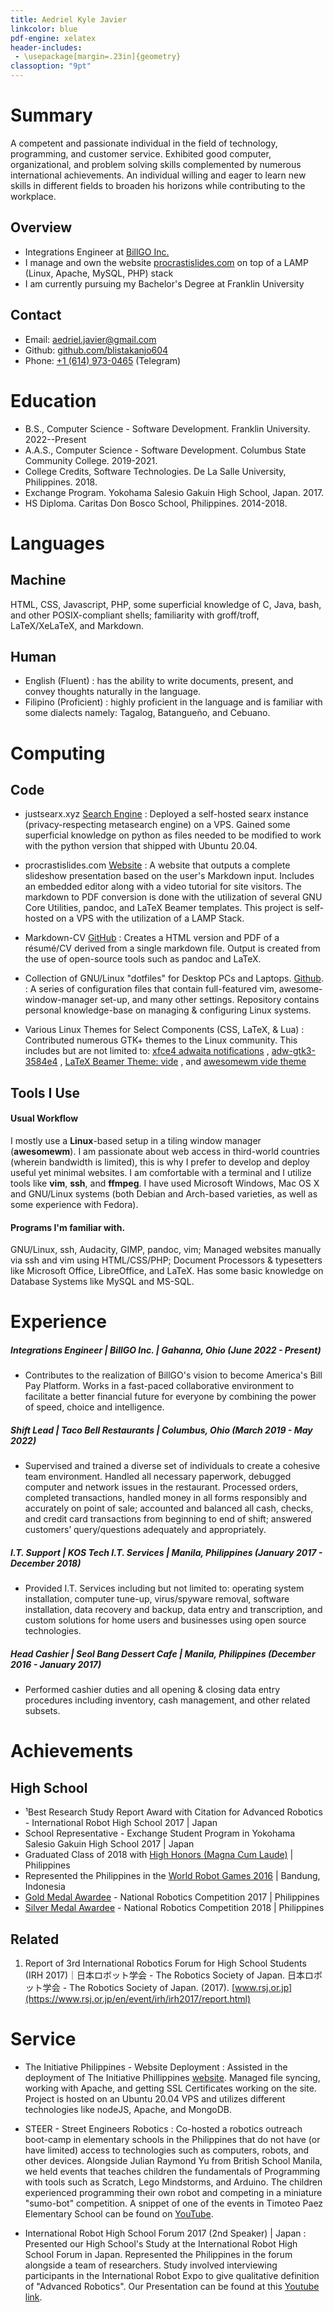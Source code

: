 ```yaml
---
title: Aedriel Kyle Javier
linkcolor: blue
pdf-engine: xelatex
header-includes:
 - \usepackage[margin=.23in]{geometry}
classoption: "9pt"
---
```


# Summary

A competent and passionate individual in the field of technology, programming, and customer service. Exhibited good computer, organizational, and problem solving skills complemented by numerous international achievements. An individual willing and eager to learn new skills in different fields to broaden his horizons while contributing to the workplace.

## Overview

+ Integrations Engineer at [BillGO Inc.](https://www.billgo.com/)
+ I manage and own the website [procrastislides.com](https://procrastislides.com/) on top of a LAMP (Linux, Apache, MySQL, PHP) stack
+ I am currently pursuing my Bachelor's Degree at Franklin University

## Contact

+ Email: [aedriel.javier@gmail.com](mailto:aedriel.javier@gmail.com)
+ Github: [github.com/blistakanjo604](https://github.com/blistakanjo604)
+ Phone: [+1 (614) 973-0465](https://t.me/kylejavier431) (Telegram)

# Education

+ B.S., Computer Science - Software Development. Franklin University. 2022--Present
+ A.A.S., Computer Science - Software Development. Columbus State Community College. 2019-2021.
+ College Credits, Software Technologies. De La Salle University, Philippines. 2018.
+ Exchange Program. Yokohama Salesio Gakuin High School, Japan. 2017.
+ HS Diploma. Caritas Don Bosco School, Philippines. 2014-2018.

# Languages

## Machine

HTML, CSS, Javascript, PHP, some superficial knowledge of C, Java, bash, and other POSIX-compliant shells; familiarity with groff/troff, LaTeX/XeLaTeX, and Markdown.


## Human

+ English (Fluent)
: has the ability to write documents, present, and convey thoughts naturally in the language.
+ Filipino (Proficient)
: highly proficient in the language and is familiar with some dialects namely: Tagalog, Batangueño, and Cebuano.

# Computing

## Code

+ justsearx.xyz [Search Engine](https://justsearx.xyz/)
: Deployed a self-hosted searx instance (privacy-respecting metasearch engine) on a VPS. Gained some superficial knowledge on python as files needed to be modified to work with the python version that shipped with Ubuntu 20.04.

+ procrastislides.com [Website](https://procrastislides.com/)
: A website that outputs a complete slideshow presentation based on the user's Markdown input. Includes an embedded editor along with a video tutorial for site visitors. The markdown to PDF conversion is done with the utilization of several GNU Core Utilities, pandoc, and LaTeX Beamer templates. This project is self-hosted on a VPS with the utilization of a LAMP Stack.

+ Markdown-CV [GitHub](https://github.com/blistakanjo604/markdown-cv)
: Creates a HTML version and PDF of a résumé/CV derived from a single markdown file. Output is created from the use of open-source tools such as pandoc and LaTeX.

+ Collection of GNU/Linux "dotfiles" for Desktop PCs and Laptops. [Github](https://github.com/blistakanjo604).
: A series of configuration files that contain full-featured vim, awesome-window-manager set-up, and many other settings. Repository contains personal knowledge-base on managing & configuring Linux systems.

+ Various Linux Themes for Select Components (CSS, LaTeX, & Lua)
: Contributed numerous GTK+ themes to the Linux community. This includes but are not limited to: [xfce4 adwaita notifications](https://github.com/blistakanjo604/xfce4-notifyd-adwaita-alt) , [adw-gtk3-3584e4](https://github.com/blistakanjo604/adw-gtk3-dark-3584e4) , [LaTeX Beamer Theme: vide](https://github.com/blistakanjo604/beamercolortheme-vide) , and [awesomewm vide theme](https://github.com/blistakanjo604/awesomewm-vide_theme)


## Tools I Use


#### Usual Workflow

I mostly use a **Linux**-based setup in a tiling window manager (**awesomewm**). I am passionate about web access in third-world countries (wherein bandwidth is limited), this is why I prefer to develop and deploy useful yet minimal websites. I am comfortable with a terminal and I utilize tools like **vim**, **ssh**, and **ffmpeg**. I have used Microsoft Windows, Mac OS X and GNU/Linux systems (both Debian and Arch-based varieties, as well as some experience with Fedora).

#### Programs I'm familiar with.

GNU/Linux, ssh, Audacity, GIMP, pandoc, vim; Managed websites manually via ssh and vim using HTML/CSS/PHP; Document Processors & typesetters like Microsoft Office, LibreOffice, and LaTeX. Has some basic knowledge on Database Systems like MySQL and MS-SQL.

# Experience

##### Integrations Engineer | BillGO Inc. | Gahanna, Ohio (June 2022 - Present)
+ Contributes to the realization of BillGO's vision to become America's Bill Pay Platform. Works in a fast-paced collaborative environment to facilitate a better financial future for everyone by combining the power of speed, choice and intelligence.

##### Shift Lead | Taco Bell Restaurants | Columbus, Ohio (March 2019 - May 2022)
+ Supervised and trained a diverse set of individuals to create a cohesive team environment. Handled all necessary paperwork, debugged computer and network issues in the restaurant. Processed orders, completed transactions, handled money in all forms responsibly and accurately on point of sale; accounted and balanced all cash, checks, and credit card transactions from beginning to end of shift; answered customers’ query/questions adequately and appropriately.

##### I.T. Support | KOS Tech I.T. Services | Manila, Philippines (January 2017 - December 2018)

+ Provided I.T. Services including but not limited to: operating system installation, computer tune-up, virus/spyware removal, software installation, data recovery and backup, data entry and transcription, and custom solutions for home users and businesses using open source technologies.

##### Head Cashier | Seol Bang Dessert Cafe | Manila, Philippines (December 2016 - January 2017)
+ Performed cashier duties and all opening & closing data entry procedures including inventory, cash management, and other related subsets.


# Achievements

## High School

+ ¹Best Research Study Report Award with Citation for Advanced Robotics - International Robot High School 2017 | Japan
+ School Representative - Exchange Student Program in Yokohama Salesio Gakuin High School 2017 | Japan
+ Graduated Class of 2018 with [High Honors (Magna Cum Laude)](https://aedrielkylejavier.me/assets/highhonors.jpg) | Philippines
+ Represented the Philippines in the [World Robot Games 2016](https://aedrielkylejavier.me/assets/wrg2016.jpg) | Bandung, Indonesia
+ [Gold Medal Awardee](https://aedrielkylejavier.me/assets/nrc2017.jpg) - National Robotics Competition 2017 | Philippines
+ [Silver Medal Awardee](https://aedrielkylejavier.me/assets/nrc2018.jpg) - National Robotics Competition 2018 | Philippines

## Related

1. Report of 3rd International Robotics Forum for High School Students (IRH 2017)｜日本ロボット学会 - The Robotics Society of Japan. 日本ロボット学会 - The Robotics Society of Japan. (2017). [www.rsj.or.jp](https://www.rsj.or.jp/en/event/irh/irh2017/report.html)

# Service

+ The Initiative Philippines - Website Deployment
: Assisted in the deployment of The Initiative Phillippines [website](https://theinitiativeph.org). Managed file syncing, working with Apache, and getting SSL Certificates working on the site. Project is hosted on an Ubuntu 20.04 VPS and utilizes different technologies like nodeJS, Apache, and MongoDB.  

+ STEER - Street Engineers Robotics
: Co-hosted a robotics outreach boot-camp in elementary schools in the Philippines that do not have (or have limited) access to technologies such as computers, robots, and other devices. Alongside Julian Raymond Yu from British School Manila, we held events that teaches children the fundamentals of Programming with tools such as Scratch, Lego Mindstorms, and Arduino. The children experienced programming their own robot and competing in a miniature "sumo-bot" competition. A snippet of one of the events in Timoteo Paez Elementary School can be found on [YouTube](https://youtu.be/9rMGKcI5QoU).

+ International Robot High School Forum 2017 (2nd Speaker) | Japan
: Presented our High School's Study at the International Robot High School Forum in Japan. Represented the Philippines in the forum alongside a team of researchers. Study involved interviewing participants in the International Robot Expo to give qualitative definition of "Advanced Robotics". Our Presentation can be found at this [Youtube link](https://youtu.be/9oYKfiaQe78).
